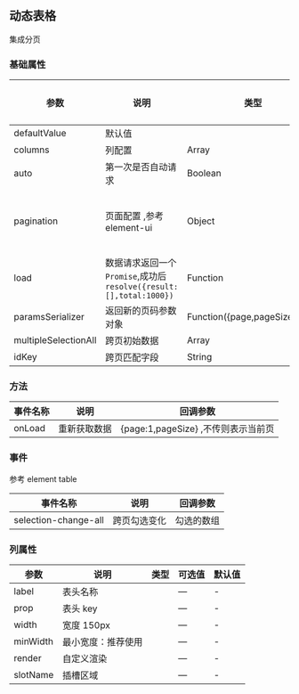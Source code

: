 ## 动态表格

集成分页

### 基础属性

| 参数          | 说明               | 类型     | 可选值 | 默认值 |
| ------------- | ------------------ | -------- | ------ | ------ |
| defaultValue  | 默认值             |          | —      | -      |
| columns       | 列配置             | Array    | —      | -      |
| auto          | 第一次是否自动请求 | Boolean  | —      | true   |
| pagination    | 页面配置 ,参考element-ui         | Object   | —      |  `{page: 1, pageSize: 10, pageSizes: [10, 20, 50, 100, 200]}`      |
| load          | 数据请求返回一个`Promise`,成功后`resolve({result:[],total:1000}) `          | Function |        |    result为数据集,total为总数    |
| paramsSerializer  | 返回新的页码参数对象           | Function({page,pageSize,size}) |        |        |
| multipleSelectionAll       | 跨页初始数据             | Array    | —      | -      |
| idKey       | 跨页匹配字段             | String    | —      | -      |




### 方法

| 事件名称 | 说明         | 回调参数 |
| -------- | ------------ | -------- |
| onLoad   | 重新获取数据 | {page:1,pageSize} ,不传则表示当前页|

### 事件
参考 element table

| 事件名称 | 说明 | 回调参数 |
| -------- | ---- | -------- |
| selection-change-all | 跨页勾选变化 | 勾选的数组 |



### 列属性

| 参数     | 说明       | 类型 | 可选值 | 默认值 |
| -------- | ---------- | ---- | ------ | ------ |
| label    | 表头名称   |      | —      | -      |
| prop     | 表头 key   |      | —      | -      |
| width    | 宽度 150px |      | —      | -      |
| minWidth    | 最小宽度：推荐使用 |      | —      | -      |
| render   | 自定义渲染 |      | —      | -      |
| slotName | 插槽区域   |      | —      | -      |